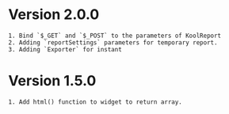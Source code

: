 # Version 2.0.0
    1. Bind `$_GET` and `$_POST` to the parameters of KoolReport
    2. Adding `reportSettings` parameters for temporary report.
    3. Adding `Exporter` for instant

# Version 1.5.0
    1. Add html() function to widget to return array.